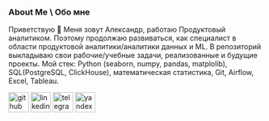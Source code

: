 ### About Me \ Обо мне
Приветствую 👋
Меня зовут Александр, работаю Продуктовый аналитиком. Поэтому продолжаю развиваться, как специалист в области продуктовой аналитики/аналитики данных и ML.
В репозиторий выкладываю свои рабочие/учебные задачи, реализованные и будущие проекты.
Мой стек: Python (seaborn, numpy, pandas, matplolib), SQL(PostgreSQL, ClickHouse), математическая статистика, Git, Airflow, Excel, Tableau.

[<img src='https://cdn.jsdelivr.net/npm/simple-icons@3.0.1/icons/github.svg' alt='github' height='40'>](https://github.com/alexkit-kat)  [<img src='https://cdn.jsdelivr.net/npm/simple-icons@3.0.1/icons/linkedin.svg' alt='linkedin' height='40'>](https://www.linkedin.com/in/alexander-kitaev/)  [<img src='https://cdn.jsdelivr.net/npm/simple-icons@3.0.1/icons/telegram.svg' alt='telegram' height='40'>](https://t.me/ch1na_toown)  [<img src='https://cdn.jsdelivr.net/npm/simple-icons@3.0.1/icons/yandex.svg' alt='yandex' height='40'>](ayu.kitaev@yandex.ru)  

<!--
**alexkit-kat/alexkit-kat** is a ✨ _special_ ✨ repository because its `README.md` (this file) appears on your GitHub profile.
